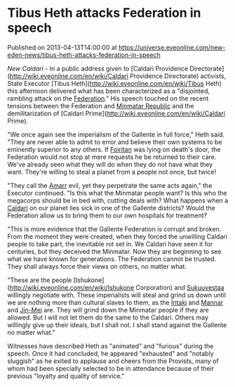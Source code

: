 # Tibus Heth attacks Federation in speech
Published on 2013-04-13T14:00:00 at https://universe.eveonline.com/new-eden-news/tibus-heth-attacks-federation-in-speech

_New Caldari_ - In a public address given to [Caldari Providence Directorate](http://wiki.eveonline.com/en/wiki/Caldari Providence Directorate) activists, State Executor [Tibus Heth](http://wiki.eveonline.com/en/wiki/Tibus Heth) this afternoon delivered what has been characterized as a "disjointed, rambling attack on the [Federation](http://wiki.eveonline.com/en/wiki/Federation)." His speech touched on the recent tensions between the Federation and [Minmatar Republic](http://wiki.eveonline.com/en/wiki/Minmatar) and the demilitarization of [Caldari Prime](http://wiki.eveonline.com/en/wiki/Caldari Prime).

"We once again see the imperialism of the Gallente in full force," Heth said. "They are never able to admit to error and believe their own systems to be eminently superior to any others. If [Foiritan](http://wiki.eveonline.com/en/wiki/Souro_Foiritan) was lying on death's door, the Federation would not stop at mere requests he be returned to their care. We've already seen what they will do when they do not have what they want. They're willing to steal a planet from a people not once, but twice!

"They call the [Amarr](http://wiki.eveonline.com/en/wiki/Amarr) evil, yet they perpetrate the same acts again," the Executor continued. "Is this what the Minmatar people want? Is this who the megacorps should be in bed with, cutting deals with? What happens when a [Caldari](http://wiki.eveonline.com/en/wiki/Caldari) on our planet lies sick in one of the Gallente districts? Would the Federation allow us to bring them to our own hospitals for treatment?

"This is more evidence that the Gallente Federation is corrupt and broken. From the moment they were created, when they forced the unwilling Caldari people to take part, the inevitable rot set in. We Caldari have seen it for centuries, but they deceived the Minmatar. Now they are beginning to see what we have known for generations. The Federation cannot be trusted. They shall always force their views on others, no matter what.

"These are the people [Ishukone](http://wiki.eveonline.com/en/wiki/Ishukone Corporation) and [Sukuuvestaa](http://wiki.eveonline.com/en/wiki/Sukuuvestaa) willingly negotiate with. These imperialists will steal and grind us down until we are nothing more than cultural slaves to them, as the [Intaki](http://wiki.eveonline.com/en/wiki/Intaki) and [Mannar](http://wiki.eveonline.com/en/wiki/Mannar) and [Jin-Mei](http://wiki.eveonline.com/en/wiki/Jin-Mei) are. They will grind down the Minmatar people if they are allowed. But I will not let them do the same to the Caldari. Others may willingly give up their ideals, but I shall not. I shall stand against the Gallente no matter what."

Witnesses have described Heth as "animated" and "furious" during the speech. Once it had concluded, he appeared "exhausted" and "notably sluggish" as he exited to applause and cheers from the Provists, many of whom had been specially selected to be in attendance because of their previous "loyalty and quality of service."
